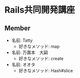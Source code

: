 # Rails共同開発講座

## Member

- 名前: Tatty
  - 好きなメソッド: map
- 名前: 万壽本　大嗣
  - 好きなメソッド: create
- 名前: オオタ
  - 好きなメソッド: Hash#slice
